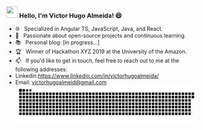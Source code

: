 ### <img src="https://media.giphy.com/media/hvRJCLFzcasrR4ia7z/giphy.gif" width="30px" height="30px"> Hello, I'm Victor Hugo Almeida! 😄

- 🌐 &nbsp; Specialized in Angular TS, JavaScript, Java, and React.
- 🚀 &nbsp; Passionate about open-source projects and continuous learning.
- 📚 &nbsp; Personal blog: [in progress...]
- 🏆 &nbsp; Winner of Hackathon XYZ 2019 at the University of the Amazon.
- 📫 &nbsp; If you'd like to get in touch, feel free to reach out to me at the following addresses:
- Linkedin:https://www.linkedin.com/in/victorhugoalmeida/
- Email: victorhugoalmeid@gmail.com
![Snake animation](https://github.com/victorhugoalmeid/victorhugoalmeid/blob/victorhugoalmeid-patch-1/github-contribution-grid-snake.svg)
